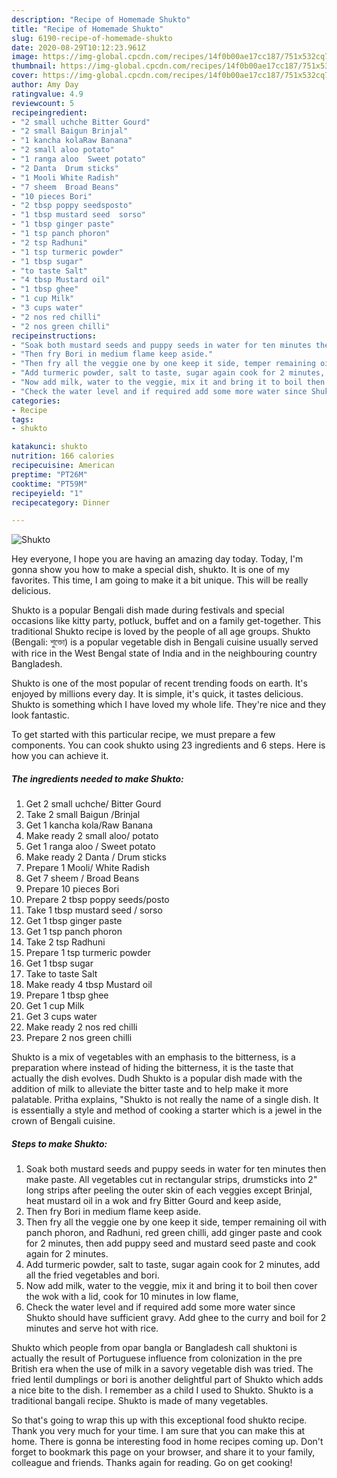 ```yaml
---
description: "Recipe of Homemade Shukto"
title: "Recipe of Homemade Shukto"
slug: 6190-recipe-of-homemade-shukto
date: 2020-08-29T10:12:23.961Z
image: https://img-global.cpcdn.com/recipes/14f0b00ae17cc187/751x532cq70/shukto-recipe-main-photo.jpg
thumbnail: https://img-global.cpcdn.com/recipes/14f0b00ae17cc187/751x532cq70/shukto-recipe-main-photo.jpg
cover: https://img-global.cpcdn.com/recipes/14f0b00ae17cc187/751x532cq70/shukto-recipe-main-photo.jpg
author: Amy Day
ratingvalue: 4.9
reviewcount: 5
recipeingredient:
- "2 small uchche Bitter Gourd"
- "2 small Baigun Brinjal"
- "1 kancha kolaRaw Banana"
- "2 small aloo potato"
- "1 ranga aloo  Sweet potato"
- "2 Danta  Drum sticks"
- "1 Mooli White Radish"
- "7 sheem  Broad Beans"
- "10 pieces Bori"
- "2 tbsp poppy seedsposto"
- "1 tbsp mustard seed  sorso"
- "1 tbsp ginger paste"
- "1 tsp panch phoron"
- "2 tsp Radhuni"
- "1 tsp turmeric powder"
- "1 tbsp sugar"
- "to taste Salt"
- "4 tbsp Mustard oil"
- "1 tbsp ghee"
- "1 cup Milk"
- "3 cups water"
- "2 nos red chilli"
- "2 nos green chilli"
recipeinstructions:
- "Soak both mustard seeds and puppy seeds in water for ten minutes then make paste. All vegetables cut in rectangular strips, drumsticks into 2&#34; long strips after peeling the outer skin of each veggies except Brinjal, heat mustard oil in a wok and fry Bitter Gourd and keep aside,"
- "Then fry Bori in medium flame keep aside."
- "Then fry all the veggie one by one keep it side, temper remaining oil with panch phoron, and Radhuni, red green chilli, add ginger paste and cook for 2 minutes, then add puppy seed and mustard seed paste and cook again for 2 minutes."
- "Add turmeric powder, salt to taste, sugar again cook for 2 minutes, add all the fried vegetables and bori."
- "Now add milk, water to the veggie, mix it and bring it to boil then cover the wok with a lid, cook for 10 minutes in low flame,"
- "Check the water level and if required add some more water since Shukto should have sufficient gravy. Add ghee to the curry and boil for 2 minutes and serve hot with rice."
categories:
- Recipe
tags:
- shukto

katakunci: shukto 
nutrition: 166 calories
recipecuisine: American
preptime: "PT26M"
cooktime: "PT59M"
recipeyield: "1"
recipecategory: Dinner

---
```



![Shukto](https://img-global.cpcdn.com/recipes/14f0b00ae17cc187/751x532cq70/shukto-recipe-main-photo.jpg)

Hey everyone, I hope you are having an amazing day today. Today, I'm gonna show you how to make a special dish, shukto. It is one of my favorites. This time, I am going to make it a bit unique. This will be really delicious.

Shukto is a popular Bengali dish made during festivals and special occasions like kitty party, potluck, buffet and on a family get-together. This traditional Shukto recipe is loved by the people of all age groups. Shukto (Bengali: শুক্তো) is a popular vegetable dish in Bengali cuisine usually served with rice in the West Bengal state of India and in the neighbouring country Bangladesh.

Shukto is one of the most popular of recent trending foods on earth. It's enjoyed by millions every day. It is simple, it's quick, it tastes delicious. Shukto is something which I have loved my whole life. They're nice and they look fantastic.


To get started with this particular recipe, we must prepare a few components. You can cook shukto using 23 ingredients and 6 steps. Here is how you can achieve it.

<!--inarticleads1-->

##### The ingredients needed to make Shukto:

1. Get 2 small uchche/ Bitter Gourd
1. Take 2 small Baigun /Brinjal
1. Get 1 kancha kola/Raw Banana
1. Make ready 2 small aloo/ potato
1. Get 1 ranga aloo / Sweet potato
1. Make ready 2 Danta / Drum sticks
1. Prepare 1 Mooli/ White Radish
1. Get 7 sheem / Broad Beans
1. Prepare 10 pieces Bori
1. Prepare 2 tbsp poppy seeds/posto
1. Take 1 tbsp mustard seed / sorso
1. Get 1 tbsp ginger paste
1. Get 1 tsp panch phoron
1. Take 2 tsp Radhuni
1. Prepare 1 tsp turmeric powder
1. Get 1 tbsp sugar
1. Take to taste Salt
1. Make ready 4 tbsp Mustard oil
1. Prepare 1 tbsp ghee
1. Get 1 cup Milk
1. Get 3 cups water
1. Make ready 2 nos red chilli
1. Prepare 2 nos green chilli


Shukto is a mix of vegetables with an emphasis to the bitterness, is a preparation where instead of hiding the bitterness, it is the taste that actually the dish evolves. Dudh Shukto is a popular dish made with the addition of milk to alleviate the bitter taste and to help make it more palatable. Pritha explains, &#34;Shukto is not really the name of a single dish. It is essentially a style and method of cooking a starter which is a jewel in the crown of Bengali cuisine. 

<!--inarticleads2-->

##### Steps to make Shukto:

1. Soak both mustard seeds and puppy seeds in water for ten minutes then make paste. All vegetables cut in rectangular strips, drumsticks into 2&#34; long strips after peeling the outer skin of each veggies except Brinjal, heat mustard oil in a wok and fry Bitter Gourd and keep aside,
1. Then fry Bori in medium flame keep aside.
1. Then fry all the veggie one by one keep it side, temper remaining oil with panch phoron, and Radhuni, red green chilli, add ginger paste and cook for 2 minutes, then add puppy seed and mustard seed paste and cook again for 2 minutes.
1. Add turmeric powder, salt to taste, sugar again cook for 2 minutes, add all the fried vegetables and bori.
1. Now add milk, water to the veggie, mix it and bring it to boil then cover the wok with a lid, cook for 10 minutes in low flame,
1. Check the water level and if required add some more water since Shukto should have sufficient gravy. Add ghee to the curry and boil for 2 minutes and serve hot with rice.


Shukto which people from opar bangla or Bangladesh call shuktoni is actually the result of Portuguese influence from colonization in the pre British era when the use of milk in a savory vegetable dish was tried. The fried lentil dumplings or bori is another delightful part of Shukto which adds a nice bite to the dish. I remember as a child I used to Shukto. Shukto is a traditional bangali recipe. Shukto is made of many vegetables. 

So that's going to wrap this up with this exceptional food shukto recipe. Thank you very much for your time. I am sure that you can make this at home. There is gonna be interesting food in home recipes coming up. Don't forget to bookmark this page on your browser, and share it to your family, colleague and friends. Thanks again for reading. Go on get cooking!
